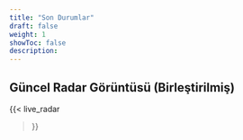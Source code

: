 ```yaml
---
title: "Son Durumlar"
draft: false
weight: 1
showToc: false
description: 
---
```

## Güncel Radar Görüntüsü (Birleştirilmiş)
{{< 
live_radar
>}}
